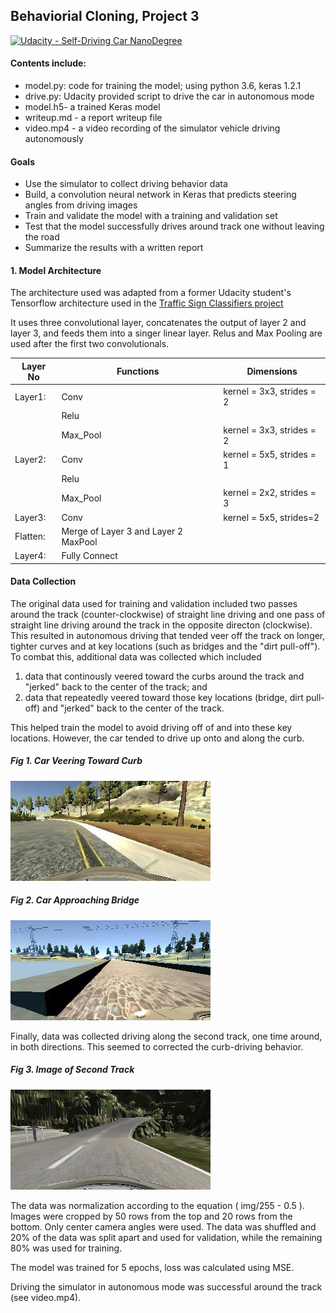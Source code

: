 ## Behaviorial Cloning, Project 3

[![Udacity - Self-Driving Car NanoDegree](https://s3.amazonaws.com/udacity-sdc/github/shield-carnd.svg)](http://www.udacity.com/drive)

#### Contents include:

* model.py: code for training the model; using python 3.6, keras 1.2.1  
* drive.py: Udacity provided script to drive the car in autonomous mode
* model.h5- a trained Keras model
* writeup.md - a report writeup file
* video.mp4 - a video recording of the simulator vehicle driving autonomously 

#### Goals 
* Use the simulator to collect driving behavior data
* Build, a convolution neural network in Keras that predicts steering angles from driving images
* Train and validate the model with a training and validation set
* Test that the model successfully drives around track one without leaving the road
* Summarize the results with a written report

#### 1. Model Architecture 

The architecture used was adapted from a former Udacity student's Tensorflow architecture used in the [Traffic Sign Classifiers project](https://github.com/jeremy-shannon/CarND-Traffic-Sign-Classifier-Project/blob/master/Traffic_Sign_Classifier.ipynb)

It uses three convolutional layer, concatenates the output of layer 2 and layer 3, and feeds them into a singer linear layer. Relus and Max Pooling are used after the first two convolutionals. 


| Layer No  | Functions     |Dimensions                                   |
|-----------|---------------|---------------------------------------------|
|Layer1:    |Conv           |kernel = 3x3, strides = 2 |
|           |Relu      |                                             |
|           |Max_Pool       |kernel = 3x3, strides = 2                  |
|Layer2:    |Conv           |kernel = 5x5, strides = 1 |
|           |Relu        |                                             |  
|           |Max_Pool       |kernel = 2x2, strides = 3 |
|Layer3:  |Conv           |kernel = 5x5, strides=2   |
|Flatten:    |Merge of Layer 3 and Layer 2 MaxPool |                    |    
|Layer4:    |Fully Connect  |                       |

#### Data Collection 

The original data used for training and validation included two passes around the track (counter-clockwise) of straight line driving and one pass of straight line driving around the track in the opposite directon (clockwise). This resulted in autonomous driving that tended veer off the track on longer, tighter curves and at key locations (such as bridges and the "dirt pull-off"). To combat this, additional data was collected which included

  1) data that continously veered toward the curbs around the track and "jerked" back to the center of the track; and  
  2) data that repeatedly veered toward those key locations (bridge, dirt pull-off) and "jerked" back to the center of the track. 
  
This helped train the model to avoid driving off of and into these key locations. However, the car tended to drive up onto and along the curb. 

##### Fig 1. Car Veering Toward Curb
![jpg](images/curb.jpg)

##### Fig 2. Car Approaching Bridge
![jpg](images/bridge.jpg)


Finally, data was collected driving along the second track, one time around, in both directions. This seemed to corrected the curb-driving behavior. 

##### Fig 3. Image of Second Track
![jpg](images/track2.jpg)

The data was normalization according to the equation ( img/255 - 0.5 ). Images were cropped by 50 rows from the top and 20 rows from the bottom. Only center camera angles were used. The data was shuffled and 20% of the data was split apart and used for validation, while the remaining 80% was used for training.


The model was trained for 5 epochs, loss was calculated using MSE.  

Driving the simulator in autonomous mode was successful around the track (see video.mp4). 
